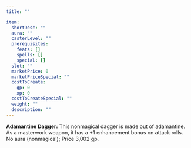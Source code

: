 ```yaml
---
title: ""

item:
  shortDesc: ""
  aura: ""
  casterLevel: ""
  prerequisites:
    feats: []
    spells: []
    special: []
  slot: ""
  marketPrice: 0
  marketPriceSpecial: ""
  costToCreate:
    gp: 0
    xp: 0
  costToCreateSpecial: ""
  weight: ""
  description: ""
---
```

<p id="adamantine-dagger"><strong>Adamantine Dagger:</strong> This nonmagical dagger is made out of adamantine. As a masterwork weapon, it has a +1 enhancement bonus on attack rolls.
No aura (nonmagical); Price 3,002 gp.

